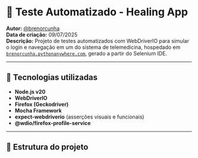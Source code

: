 # 🧪 Teste Automatizado - Healing App

**Autor:** [@brenorcunha](https://github.com/brenorcunha)  
**Data de criação:** 09/07/2025  
**Descrição:** Projeto de testes automatizados com WebDriverIO para simular o login e navegação em um do sistema de telemedicina, hospedado em [`brenorcunha.pythonanywhere.com`](https://brenorcunha.pythonanywhere.com), gerado a partir do Selenium IDE.

---

## 🚀 Tecnologias utilizadas

- **Node.js v20**
- **WebDriverIO**  
- **Firefox (Geckodriver)**
- **Mocha Framework**
- **expect-webdriverio** (asserções visuais e funcionais)
- **@wdio/firefox-profile-service**

---

## 📂 Estrutura do projeto

